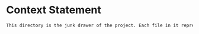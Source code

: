 # Context Statement
```markdown
This directory is the junk drawer of the project. Each file in it represents some presumably-valuable scrap of content that needs to find a permanent home.
```

